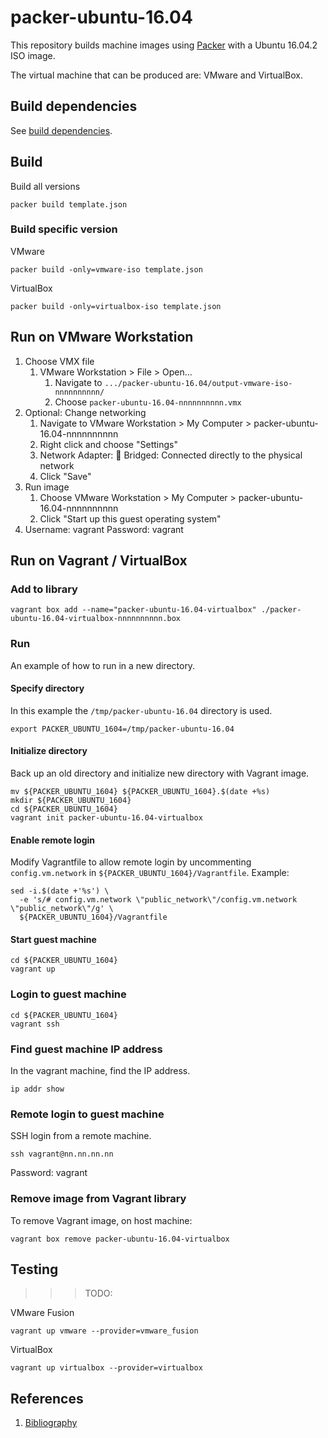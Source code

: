 # packer-ubuntu-16.04

This repository builds machine images using
[Packer](https://www.packer.io/)
with a Ubuntu 16.04.2 ISO image.

The virtual machine that can be produced are: VMware and VirtualBox.

## Build dependencies

See [build dependencies](docs/build-dependencies.md).

## Build

Build all versions

```console
packer build template.json
```

### Build specific version

VMware

```console
packer build -only=vmware-iso template.json
```

VirtualBox

```console
packer build -only=virtualbox-iso template.json
```

## Run on VMware Workstation

1. Choose VMX file
   1. VMware Workstation > File > Open...
      1. Navigate to `.../packer-ubuntu-16.04/output-vmware-iso-nnnnnnnnnn/`
      1. Choose `packer-ubuntu-16.04-nnnnnnnnnn.vmx`
1. Optional: Change networking
   1. Navigate to VMware Workstation > My Computer > packer-ubuntu-16.04-nnnnnnnnnn
   1. Right click and choose "Settings"
   1. Network Adapter: :radio_button: Bridged: Connected directly to the physical network
   1. Click "Save"
1. Run image
   1. Choose VMware Workstation > My Computer > packer-ubuntu-16.04-nnnnnnnnnn
   1. Click "Start up this guest operating system"
1. Username: vagrant  Password: vagrant

## Run on Vagrant / VirtualBox

### Add to library

```console
vagrant box add --name="packer-ubuntu-16.04-virtualbox" ./packer-ubuntu-16.04-virtualbox-nnnnnnnnnn.box
```

### Run

An example of how to run in a new directory.

#### Specify directory

In this example the `/tmp/packer-ubuntu-16.04` directory is used.

```console
export PACKER_UBUNTU_1604=/tmp/packer-ubuntu-16.04
```

#### Initialize directory

Back up an old directory and initialize new directory with Vagrant image.

```console
mv ${PACKER_UBUNTU_1604} ${PACKER_UBUNTU_1604}.$(date +%s)
mkdir ${PACKER_UBUNTU_1604}
cd ${PACKER_UBUNTU_1604}
vagrant init packer-ubuntu-16.04-virtualbox
```

#### Enable remote login

Modify Vagrantfile to allow remote login by
uncommenting `config.vm.network` in `${PACKER_UBUNTU_1604}/Vagrantfile`. 
Example:

```console
sed -i.$(date +'%s') \
  -e 's/# config.vm.network \"public_network\"/config.vm.network \"public_network\"/g' \
  ${PACKER_UBUNTU_1604}/Vagrantfile
```

#### Start guest machine

```console
cd ${PACKER_UBUNTU_1604}
vagrant up
```

### Login to guest machine

```console
cd ${PACKER_UBUNTU_1604}
vagrant ssh
```

### Find guest machine IP address

In the vagrant machine, find the IP address.

```console
ip addr show
```

### Remote login to guest machine

SSH login from a remote machine.

```console
ssh vagrant@nn.nn.nn.nn
```

Password: vagrant


### Remove image from Vagrant library

To remove Vagrant image, on host machine:

```console
vagrant box remove packer-ubuntu-16.04-virtualbox
```


## Testing

>>> TODO:

VMware Fusion

```console
vagrant up vmware --provider=vmware_fusion
```

VirtualBox

```console
vagrant up virtualbox --provider=virtualbox
```

## References

1. [Bibliography](docs/bibliography.md)
